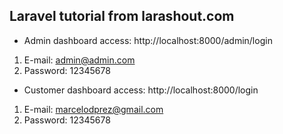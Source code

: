 
## Laravel tutorial from larashout.com

- Admin dashboard access: http://localhost:8000/admin/login
1. E-mail: admin@admin.com
2. Password: 12345678

- Customer dashboard access: http://localhost:8000/login
1. E-mail: marcelodprez@gmail.com
2. Password: 12345678
